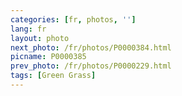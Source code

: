 ```yaml
---
categories: [fr, photos, '']
lang: fr
layout: photo
next_photo: /fr/photos/P0000384.html
picname: P0000385
prev_photo: /fr/photos/P0000229.html
tags: [Green Grass]
---
```

